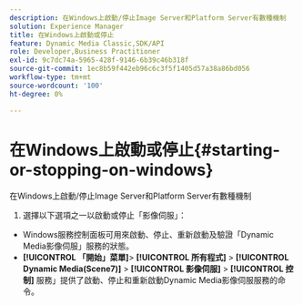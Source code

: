 ```yaml
---
description: 在Windows上啟動/停止Image Server和Platform Server有數種機制
solution: Experience Manager
title: 在Windows上啟動或停止
feature: Dynamic Media Classic,SDK/API
role: Developer,Business Practitioner
exl-id: 9c7dc74a-5965-428f-9146-6b39c46b318f
source-git-commit: 1ec8b59f442eb96c6c3f5f1405d57a38a86bd056
workflow-type: tm+mt
source-wordcount: '100'
ht-degree: 0%

---
```


# 在Windows上啟動或停止{#starting-or-stopping-on-windows}

在Windows上啟動/停止Image Server和Platform Server有數種機制

1. 選擇以下選項之一以啟動或停止「影像伺服」：

* Windows服務控制面板可用來啟動、停止、重新啟動及驗證「Dynamic Media影像伺服」服務的狀態。
* **[!UICONTROL 「開始」菜單]**>  **[!UICONTROL 所有程式]** >  **[!UICONTROL Dynamic Media(Scene7)]** >  **[!UICONTROL 影像伺服]** >  **[!UICONTROL 控制]** 服務」提供了啟動、停止和重新啟動Dynamic Media影像伺服服務的命令。
